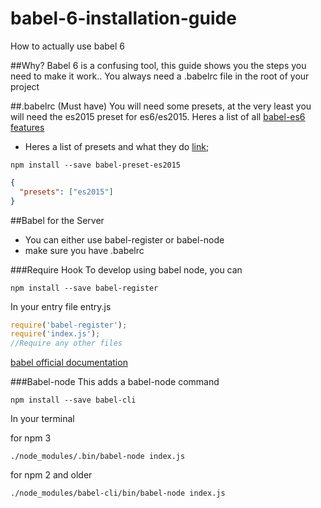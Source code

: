 # babel-6-installation-guide
How to actually use babel 6

##Why?
Babel 6 is a confusing tool, this guide shows you the steps you need to make it work..
You always need a .babelrc file in the root of your project

##.babelrc (Must have)
You will need some presets, at the very least you will need the es2015 preset for es6/es2015. Heres a list of all [babel-es6 features](http://kangax.github.io/compat-table/es6/#babel)

* Heres a list of presets and what they do [link](https://github.com/yangli1990/how-to-use-babel-6/blob/master/presets.md);

```
npm install --save babel-preset-es2015
```
````json
{
  "presets": ["es2015"]
}
````

##Babel for the Server
* You can either use babel-register or babel-node
* make sure you have .babelrc

###Require Hook
To develop using babel node, you can
```
npm install --save babel-register
```

In your entry file
entry.js
````javascript
require('babel-register');
require('index.js');
//Require any other files
````

[babel official documentation](https://babeljs.io/docs/setup/#babel_register)

###Babel-node
This adds a babel-node command
```
npm install --save babel-cli
```

In your terminal

for npm 3
```
./node_modules/.bin/babel-node index.js
```

for npm 2 and older
```
./node_modules/babel-cli/bin/babel-node index.js
```
